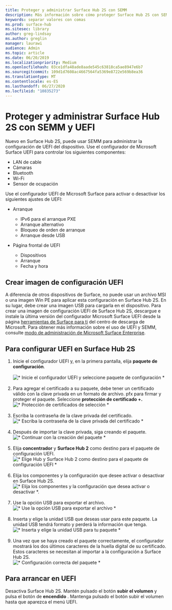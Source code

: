 ```yaml
---
title: Proteger y administrar Surface Hub 2S con SEMM
description: Más información sobre cómo proteger Surface Hub 2S con SEMM.
keywords: separar valores con comas
ms.prod: surface-hub
ms.sitesec: library
author: greg-lindsay
ms.author: greglin
manager: laurawi
audience: Admin
ms.topic: article
ms.date: 06/20/2019
ms.localizationpriority: Medium
ms.openlocfilehash: 03ce1dfa48ade8aade545c63818ca5ae8947e6b7
ms.sourcegitcommit: 109d1d7608ac4667564fa5369e8722e569b8ea36
ms.translationtype: MT
ms.contentlocale: es-ES
ms.lasthandoff: 06/27/2020
ms.locfileid: "10835273"
---
```

# Proteger y administrar Surface Hub 2S con SEMM y UEFI

Nuevo en Surface Hub 2S, puede usar SEMM para administrar la configuración de UEFI del dispositivo.
Use el configurador de Microsoft Surface UEFI para controlar los siguientes componentes:

- LAN de cable
- Cámaras
- Bluetooth
- Wi-Fi
- Sensor de ocupación

Use el configurador UEFI de Microsoft Surface para activar o desactivar los siguientes ajustes de UEFI:

- Arranque

    - IPv6 para el arranque PXE
    - Arranque alternativo
    - Bloqueo de orden de arranque
    - Arranque desde USB
- Página frontal de UEFI

    - Dispositivos
    - Arranque
    - Fecha y hora

## Crear imagen de configuración UEFI

A diferencia de otros dispositivos de Surface, no puede usar un archivo MSI o una imagen Win PE para aplicar esta configuración en Surface Hub 2S. En su lugar, debe crear una imagen USB para cargarla en el dispositivo. Para crear una imagen de configuración UEFI de Surface Hub 2S, descargue e instale la última versión del configurador Microsoft Surface UEFI desde la página [herramientas de Surface para ti](https://www.microsoft.com/download/details.aspx?id=46703) del centro de descarga de Microsoft. Para obtener más información sobre el uso de UEFI y SEMM, consulte [modo de administración de Microsoft Surface Enterprise](https://docs.microsoft.com/surface/surface-enterprise-management-mode).

## Para configurar UEFI en Surface Hub 2S

1. Inicie el configurador UEFI y, en la primera pantalla, elija **paquete de configuración**.<br><br>
![* Inicie el configurador UEFI y seleccione paquete de configuración *](images/sh2-uefi1.png) <br> <br>
2. Para agregar el certificado a su paquete, debe tener un certificado válido con la clave privada en un formato de archivo. pfx para firmar y proteger el paquete. Seleccione **protección de certificado +.** <br>
![* Protección de certificados de selección *](images/sh2-uefi2.png) <br><br>
3. Escriba la contraseña de la clave privada del certificado.<br>
![* Escriba la contraseña de la clave privada del certificado *](images/sh2-uefi3.png) <br><br>
4. Después de importar la clave privada, siga creando el paquete.<br>
![* Continuar con la creación del paquete *](images/sh2-uefi4.png) <br><br>
5. Elija **concentrador** y **Surface Hub 2** como destino para el paquete de configuración UEFI.<br>
![* Elige Hub y Surface Hub 2 como destino para el paquete de configuración UEFI *](images/sh2-uefi5.png) <br><br>
6. Elija los componentes y la configuración que desee activar o desactivar en Surface Hub 2S.<br>
![* Elija los componentes y la configuración que desea activar o desactivar *.](images/sh2-uefi6.png) <br><br>
7. Use la opción USB para exportar el archivo.<br>
![* Use la opción USB para exportar el archivo *](images/sh2-uefi8.png) <br><br>
8. Inserta y elige la unidad USB que deseas usar para este paquete. La unidad USB tendrá formato y perderá la información que tenga.<br>
![* Inserta y elige la unidad USB para tu paquete *](images/sh2-uefi9.png) <br><br>
9. Una vez que se haya creado el paquete correctamente, el configurador mostrará los dos últimos caracteres de la huella digital de su certificado. Estos caracteres se necesitan al importar a la configuración a Surface Hub 2S.<br>
![* Configuración correcta del paquete *](images/sh2-uefi10.png) <br>

## Para arrancar en UEFI

Desactiva Surface Hub 2S. Mantén pulsado el botón **subir el volumen** y pulsa el botón de **encendido** . Mantenga pulsado el botón subir el volumen hasta que aparezca el menú UEFI.

